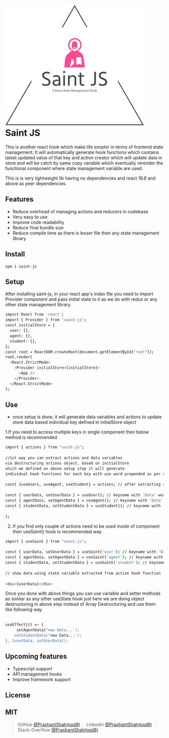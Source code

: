 # ![Saint-JS-Logo!](small-logo.png) Saint JS

This is another react hook which make life simpler in terms of frontend state management. It will automatically generate hook functions which contains latest updated value of that key and action creator which will update data in store and will be catch by same copy variable which eventually rerender the functional component where state management variable are used.

This is is very lightweight lib having no dependencies and react 16.8 and above as peer dependencies.

## Features

- Reduce overhead of managing actions and reducers in codebase
- Very easy to use
- Improve code readability
- Reduce final bundle size
- Reduce compile time as there is lesser file then any state management library

## Install

```
npm i saint-js
```

## Setup

After installing saint-js, in your react app's index file you need to import Provider component and pass initial state to it as we do with redux or any other state management library.

```bash
import React from 'react';
import { Provider } from "saint-js";
const initialStore = {
  user: {},
  agent: {},
  student: {},
};
const root = ReactDOM.createRoot(document.getElementById("root"));
root.render(
  <React.StrictMode>
    <Provider initialStore={initialStore}>
      <App />
    </Provider>
  </React.StrictMode>
);
```

## Use

- once setup is done, it will generate data variables and actions to update store data based individual key defined in initialStore object

1.If you need to access multiple keys in single component then below method is recommended

```bash
import { actions } from "saint-js";

//1st way you can extract actions and data variables 
via destructuring actions object, based on initialStore 
which we defined on above setup step it will generate 
individual hook functions for each key with use word prepended as per standard naming convention of any normal hook

const {useUsers, useAgent, useStudent} = actions; // after extracting required hook functions we can call to get those keys value and action creator function like

const { userData, setUserData } = useUser(); // keyname with 'Data' word appended to it
const { agentData, setAgentData } = useAgent(); // keyname with 'Data' word appended to it
const { studentData, setStudentData } = useStudent(); // keyname with 'Data' word appended to it

);
```

2. If you find only couple of actions need to be used inside of component then useSaint() hook is recommended way

```bash
import { useSaint } from "saint-js";

const { userData, setUserData } = useSaint('user'); // keyname with 'Data' word appended to it
const { agentData, setAgentData } = useSaint('agent'); // keyname with 'Data' word appended to it
const { studentData, setStudentData } = useSaint('student'); // keyname with 'Data' word appended to it 

// show data using state variable extracted from action hook function

<div>{userData}</div>
```

Once you done with above things you can use variable and setter methods as similar as any other useState hook just here we are doing object destructuring in above step instead of Array Destructuring and use them like following way

```bash

useEffect(() => {
     setAgentData("new Data...');
    setStudentData("new Data...');
}, [userData, setUserData]);

```

## Upcoming features

- Typescript support
- API management hooks
- Improve framework support

## License

## MIT

> GitHub [@PrashantShah(psd8)](https://github.com/psd8) &nbsp;&middot;&nbsp;
> LinkedIn [@PrashantShah(psd8)](https://www.linkedin.com/in/prashant-shah-42974aa9/) &nbsp;&middot;&nbsp;
> Stack-Overflow [@PrashantShah(psd8)](https://stackoverflow.com/users/11953446/prashant-shah?tab=profile)
